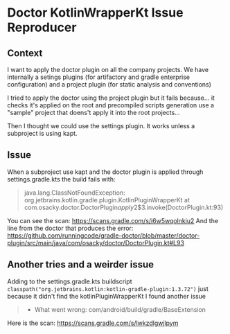 # Doctor KotlinWrapperKt Issue Reproducer

## Context
I want to apply the doctor plugin on all the company projects.
We have internally a setings plugins (for artifactory and gradle enterprise configuration) and a project plugin (for static analysis and conventions)

I tried to apply the doctor using the project plugin but it fails because... it checks it's applied on the root and precompiled scripts generation use a "sample" project that doens't apply it into the root projects...

Then I thought we could use the settings plugin. It works unless a subproject is using kapt.

## Issue
When a subproject use kapt and the doctor plugin is applied through settings.gradle.kts the build fails with:
> java.lang.ClassNotFoundException: org.jetbrains.kotlin.gradle.plugin.KotlinPluginWrapperKt
>  at com.osacky.doctor.DoctorPlugin$apply$2$3.invoke(DoctorPlugin.kt:93)

You can see the scan: https://scans.gradle.com/s/i6w5wqolnkiu2
And the line from the doctor that produces the error: https://github.com/runningcode/gradle-doctor/blob/master/doctor-plugin/src/main/java/com/osacky/doctor/DoctorPlugin.kt#L93


## Another tries and a weirder issue
Adding to the settings.gradle.kts buildscript
`classpath("org.jetbrains.kotlin:kotlin-gradle-plugin:1.3.72")`
just because it didn't find the kotlinPluginWrapperKt I found another issue

> * What went wrong:
>  com/android/build/gradle/BaseExtension

Here is the scan: https://scans.gradle.com/s/lwkzdlgwjlpym
